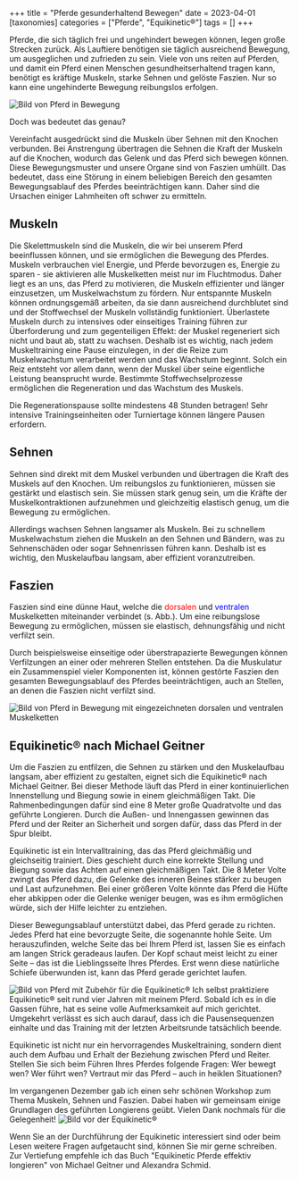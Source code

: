 +++
title = "Pferde gesunderhaltend Bewegen"
date = 2023-04-01
[taxonomies]
categories = ["Pferde", "Equikinetic®"]
tags = []
+++

Pferde, die sich täglich frei und ungehindert bewegen können, legen große Strecken zurück. Als Lauftiere benötigen sie täglich ausreichend Bewegung, um ausgeglichen und zufrieden zu sein. Viele von uns reiten auf Pferden, und damit ein Pferd einen Menschen gesundheitserhaltend tragen kann, benötigt es kräftige Muskeln, starke Sehnen und gelöste Faszien. Nur so kann eine ungehinderte Bewegung reibungslos erfolgen.


<!-- more -->

<img src="https://tierheilpraxis-jessican.de/img/blog/pferde_gesunderhaltend_bewegen_1.jpg" alt="Bild von Pferd in Bewegung" style="max-width: 100%"/>

Doch was bedeutet das genau?

Vereinfacht ausgedrückt sind die Muskeln über Sehnen mit den Knochen verbunden. Bei Anstrengung übertragen die Sehnen die Kraft der Muskeln auf die Knochen, wodurch das Gelenk und das Pferd sich bewegen können. Diese Bewegungsmuster und unsere Organe sind von Faszien umhüllt. Das bedeutet, dass eine Störung in einem beliebigen Bereich den gesamten Bewegungsablauf des Pferdes beeinträchtigen kann. Daher sind die Ursachen einiger Lahmheiten oft schwer zu ermitteln.

## Muskeln

Die Skelettmuskeln sind die Muskeln, die wir bei unserem Pferd beeinflussen können, und sie ermöglichen die Bewegung des Pferdes. Muskeln verbrauchen viel Energie, und Pferde bevorzugen es, Energie zu sparen - sie aktivieren alle Muskelketten meist nur im Fluchtmodus. Daher liegt es an uns, das Pferd zu motivieren, die Muskeln effizienter und länger einzusetzen, um Muskelwachstum zu fördern. Nur entspannte Muskeln können ordnungsgemäß arbeiten, da sie dann ausreichend durchblutet sind und der Stoffwechsel der Muskeln vollständig funktioniert. Überlastete Muskeln durch zu intensives oder einseitiges Training führen zur Überforderung und zum gegenteiligen Effekt: der Muskel regeneriert sich nicht und baut ab, statt zu wachsen. Deshalb ist es wichtig, nach jedem Muskeltraining eine Pause einzulegen, in der die Reize zum Muskelwachstum verarbeitet werden und das Wachstum beginnt. Solch ein Reiz entsteht vor allem dann, wenn der Muskel über seine eigentliche Leistung beansprucht wurde. Bestimmte Stoffwechselprozesse ermöglichen die Regeneration und das Wachstum des Muskels.

Die Regenerationspause sollte mindestens 48 Stunden betragen! Sehr intensive Trainingseinheiten oder Turniertage können längere Pausen erfordern.

## Sehnen

Sehnen sind direkt mit dem Muskel verbunden und übertragen die Kraft des Muskels auf den Knochen. Um reibungslos zu funktionieren, müssen sie gestärkt und elastisch sein. Sie müssen stark genug sein, um die Kräfte der Muskelkontraktionen aufzunehmen und gleichzeitig elastisch genug, um die Bewegung zu ermöglichen.

Allerdings wachsen Sehnen langsamer als Muskeln. Bei zu schnellem Muskelwachstum ziehen die Muskeln an den Sehnen und Bändern, was zu Sehnenschäden oder sogar Sehnenrissen führen kann. Deshalb ist es wichtig, den Muskelaufbau langsam, aber effizient voranzutreiben.

## Faszien

Faszien sind eine dünne Haut, welche die  <span style="color:red">dorsalen</span> und  <span style="color:blue">ventralen</span> Muskelketten miteinander verbindet (s. Abb.). Um eine reibungslose Bewegung zu ermöglichen, müssen sie elastisch, dehnungsfähig und nicht verfilzt sein.

Durch beispielsweise einseitige oder überstrapazierte Bewegungen können Verfilzungen an einer oder mehreren Stellen entstehen. Da die Muskulatur ein Zusammenspiel vieler Komponenten ist, können gestörte Faszien den gesamten Bewegungsablauf des Pferdes beeinträchtigen, auch an Stellen, an denen die Faszien nicht verfilzt sind.

<img src="https://tierheilpraxis-jessican.de/img/blog/pferde_gesunderhaltend_bewegen_2.jpg" alt="Bild von Pferd in Bewegung mit eingezeichneten dorsalen und ventralen Muskelketten" style="max-width: 100%"/>


## Equikinetic® nach Michael Geitner
Um die Faszien zu entfilzen, die Sehnen zu stärken und den Muskelaufbau langsam, aber effizient zu gestalten, eignet sich die Equikinetic® nach Michael Geitner. Bei dieser Methode läuft das Pferd in einer kontinuierlichen Innenstellung und Biegung sowie in einem gleichmäßigen Takt. Die Rahmenbedingungen dafür sind eine 8 Meter große Quadratvolte und das geführte Longieren. Durch die Außen- und Innengassen gewinnen das Pferd und der Reiter an Sicherheit und sorgen dafür, dass das Pferd in der Spur bleibt.

Equikinetic ist ein Intervalltraining, das das Pferd gleichmäßig und gleichseitig trainiert. Dies geschieht durch eine korrekte Stellung und Biegung sowie das Achten auf einen gleichmäßigen Takt. Die 8 Meter Volte zwingt das Pferd dazu, die Gelenke des inneren Beines stärker zu beugen und Last aufzunehmen. Bei einer größeren Volte könnte das Pferd die Hüfte eher abkippen oder die Gelenke weniger beugen, was es ihm ermöglichen würde, sich der Hilfe leichter zu entziehen.

Dieser Bewegungsablauf unterstützt dabei, das Pferd gerade zu richten. Jedes Pferd hat eine bevorzugte Seite, die sogenannte hohle Seite. Um herauszufinden, welche Seite das bei Ihrem Pferd ist, lassen Sie es einfach am langen Strick geradeaus laufen. Der Kopf schaut meist leicht zu einer Seite – das ist die Lieblingsseite Ihres Pferdes. Erst wenn diese natürliche Schiefe überwunden ist, kann das Pferd gerade gerichtet laufen.

<img src="https://tierheilpraxis-jessican.de/img/blog/pferde_gesunderhaltend_bewegen_3.jpg" alt="Bild von Pferd mit Zubehör für die Equikinetic®" style="max-width: 100%"/>
Ich selbst praktiziere Equikinetic® seit rund vier Jahren mit meinem Pferd. Sobald ich es in die Gassen führe, hat es seine volle Aufmerksamkeit auf mich gerichtet. Umgekehrt verlässt es sich auch darauf, dass ich die Pausensequenzen einhalte und das Training mit der letzten Arbeitsrunde tatsächlich beende.

Equikinetic ist nicht nur ein hervorragendes Muskeltraining, sondern dient auch dem Aufbau und Erhalt der Beziehung zwischen Pferd und Reiter. Stellen Sie sich beim Führen Ihres Pferdes folgende Fragen: Wer bewegt wen? Wer führt wen? Vertraut mir das Pferd – auch in heiklen Situationen?

Im vergangenen Dezember gab ich einen sehr schönen Workshop zum Thema Muskeln, Sehnen und Faszien. Dabei haben wir gemeinsam einige Grundlagen des geführten Longierens geübt. Vielen Dank nochmals für die Gelegenheit!
<img src="https://tierheilpraxis-jessican.de/img/blog/pferde_gesunderhaltend_bewegen_4.jpg" alt="Bild vor der Equikinetic®" style="max-width: 100%"/>

Wenn Sie an der Durchführung der Equikinetic interessiert sind oder beim Lesen weitere Fragen aufgetaucht sind, können Sie mir gerne schreiben. Zur Vertiefung empfehle ich das Buch "Equikinetic Pferde effektiv longieren" von Michael Geitner und Alexandra Schmid.
